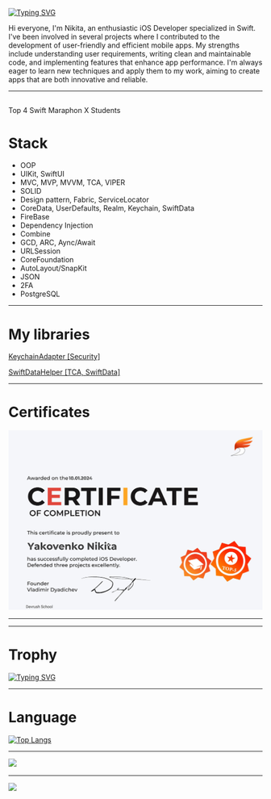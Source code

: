 [![Typing SVG](http://readme-typing-svg.herokuapp.com?font=Fira+Code&weight=500&size=30&pause=1000&color=F7A87D&center=true&random=false&width=435&lines=Hello%2C+I'm+Nikita)](https://git.io/typing-svg)


Hi everyone, I'm Nikita, an enthusiastic iOS Developer specialized in Swift. I've been involved in several projects where I contributed to the development of user-friendly and efficient mobile apps. My strengths include understanding user requirements, writing clean and maintainable code, and implementing features that enhance app performance. I'm always eager to learn new techniques and apply them to my work, aiming to create apps that are both innovative and reliable.

****

##
Top 4 Swift Maraphon Х Students
 
 # Stack
 -   OOP
 -   UIKit, SwiftUI
 -   MVC, MVP, MVVM, TCA, VIPER
 -   SOLID
 -   Design pattern, Fabric, ServiceLocator
 -   CoreData, UserDefaults, Realm, Keychain, SwiftData
 -   FireBase
 -   Dependency Injection
 -   Combine
 -   GCD, ARC, Aync/Await
 -   URLSession
 -   CoreFoundation
 -   AutoLayout/SnapKit
 -   JSON
 -   2FA
 -   PostgreSQL

****

# My libraries

[KeychainAdapter \[Security\]](https://github.com/Nikita06122002/KeychainAdapter)

[SwiftDataHelper \[TCA, SwiftData\]](https://github.com/Nikita06122002/SwiftDataHelper)

****
# Certificates

![SWIFT MARAPHON X](https://github.com/Nikita06122002/Nikita06122002/blob/main/IMG_2352.jpeg)

****

****
# **Trophy**

[![Typing SVG](https://github-profile-trophy.vercel.app/?username=Nikita06122002)](https://github.com/ryo-ma/github-profile-tripgy)

****
# Language

[![Top Langs](https://github-readme-stats.vercel.app/api/top-langs/?username=Nikita06122002)](https://github.com/Nikita06122002/github-readme-stats)

****

![](https://github-profile-summary-cards.vercel.app/api/cards/profile-details?username=Nikita06122002&theme=solarized_dark)

****

![](https://github-profile-summary-cards.vercel.app/api/cards/stats?username=Nikita06122002&theme=solarized_dark)
